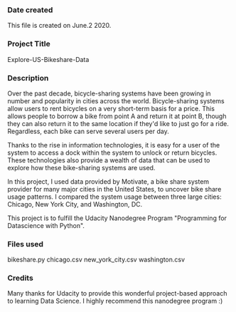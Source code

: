 ### Date created
This file is created on June.2 2020.

### Project Title
Explore-US-Bikeshare-Data

### Description

Over the past decade, bicycle-sharing systems have been growing in number and popularity in cities across the world. Bicycle-sharing systems allow users to rent bicycles on a very short-term basis for a price. This allows people to borrow a bike from point A and return it at point B, though they can also return it to the same location if they'd like to just go for a ride. Regardless, each bike can serve several users per day.

Thanks to the rise in information technologies, it is easy for a user of the system to access a dock within the system to unlock or return bicycles. These technologies also provide a wealth of data that can be used to explore how these bike-sharing systems are used.

In this project, I used data provided by Motivate, a bike share system provider for many major cities in the United States, to uncover bike share usage patterns. I compared the system usage between three large cities: Chicago, New York City, and Washington, DC.

This project is to fulfill the Udacity Nanodegree Program "Programming for Datascience with Python".

### Files used
bikeshare.py
chicago.csv
new_york_city.csv
washington.csv

### Credits
Many thanks for Udacity to provide this wonderful project-based approach to learning Data Science. I highly recommend this nanodegree program :)

